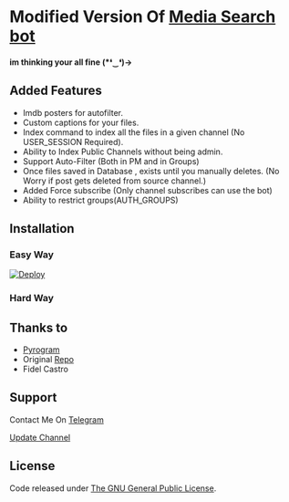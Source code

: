 # Modified Version Of [Media Search bot](https://github.com/sunaif-adkar2/inline-filterBot)

#### im thinking your all fine (*❛‿❛)→
  

## Added Features
* Imdb posters for autofilter.
* Custom captions for your files.
* Index command to index all the files in a given channel (No USER_SESSION Required).
* Ability to Index Public Channels without being admin.
* Support Auto-Filter (Both in PM and in Groups)
* Once files saved in Database , exists until you manually deletes. (No Worry if post gets deleted from source channel.)
* Added Force subscribe (Only channel subscribes can use the bot)
* Ability to restrict groups(AUTH_GROUPS)

## Installation

### Easy Way
[![Deploy](https://www.herokucdn.com/deploy/button.svg)](https://heroku.com/deploy?template=https://github.com/sunaif-adkar2/inline-filterBot)
### Hard Way


## Thanks to 
* [Pyrogram](https://github.com/pyrogram/pyrogram)
* Original [Repo](https://github.com/Mahesh0253/Media-Search-bot)
* Fidel Castro

## Support
Contact Me On [Telegram](https://t.me/chinamodders)

[Update Channel](https://t.me/fidelmods)

## License
Code released under [The GNU General Public License](LICENSE).
